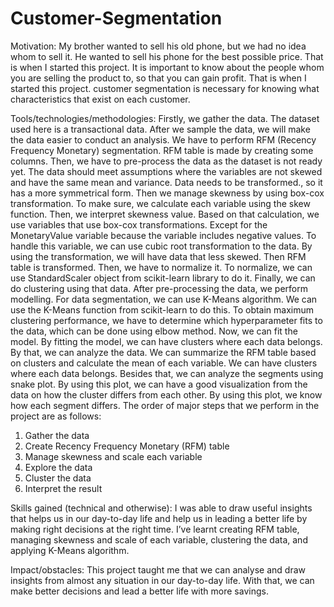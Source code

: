 # Customer-Segmentation
Motivation:
My brother wanted to sell his old phone, but we had no idea whom to sell it. He wanted to sell his phone for the best possible price. That is when I started this project. It is important to know about the people whom you are selling the product to, so that you can gain profit. That is when I started this project. customer segmentation is necessary for knowing what characteristics that exist on each customer.

Tools/technologies/methodologies:
Firstly, we gather the data. The dataset used here is a transactional data. After we sample the data, we will make the data easier to conduct an analysis. We have to perform RFM (Recency Frequency Monetary) segmentation. RFM table is made by creating some columns. Then, we have to pre-process the data as the dataset is not ready yet. 
The data should meet assumptions where the variables are not skewed and have the same mean and variance. Data needs to be transformed., so it has a more symmetrical form. Then we manage skewness by using box-cox transformation. To make sure, we calculate each variable using the skew function. Then, we interpret skewness value. Based on that calculation, we use variables that use box-cox transformations. Except for the MonetaryValue variable because the variable includes negative values. 
To handle this variable, we can use cubic root transformation to the data. By using the transformation, we will have data that less skewed. Then RFM table is transformed. Then, we have to normalize it. To normalize, we can use StandardScaler object from scikit-learn library to do it. Finally, we can do clustering using that data.
After pre-processing the data, we perform modelling. For data segmentation, we can use K-Means algorithm. We can use the K-Means function from scikit-learn to do this. To obtain maximum clustering performance, we have to determine which hyperparameter fits to the data, which can be done using elbow method. Now, we can fit the model. By fitting the model, we can have clusters where each data belongs. By that, we can analyze the data. 
We can summarize the RFM table based on clusters and calculate the mean of each variable. We can have clusters where each data belongs. Besides that, we can analyze the segments using snake plot. By using this plot, we can have a good visualization from the data on how the cluster differs from each other. By using this plot, we know how each segment differs.
The order of major steps that we perform in the project are as follows:
1.	Gather the data
2.	Create Recency Frequency Monetary (RFM) table
3.	Manage skewness and scale each variable
4.	Explore the data
5.	Cluster the data
6.	Interpret the result

Skills gained (technical and otherwise):
I was able to draw useful insights that helps us in our day-to-day life and help us in leading a better life by making right decisions at the right time. I’ve learnt creating RFM table, managing skewness and scale of each variable, clustering the data, and applying K-Means algorithm.

Impact/obstacles:
This project taught me that we can analyse and draw insights from almost any situation in our day-to-day life. With that, we can make better decisions and lead a better life with more savings. 
